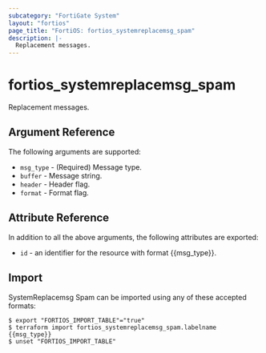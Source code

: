 ```yaml
---
subcategory: "FortiGate System"
layout: "fortios"
page_title: "FortiOS: fortios_systemreplacemsg_spam"
description: |-
  Replacement messages.
---
```


# fortios_systemreplacemsg_spam
Replacement messages.

## Argument Reference


The following arguments are supported:

* `msg_type` - (Required) Message type.
* `buffer` - Message string.
* `header` - Header flag.
* `format` - Format flag.


## Attribute Reference

In addition to all the above arguments, the following attributes are exported:
* `id` - an identifier for the resource with format {{msg_type}}.

## Import

SystemReplacemsg Spam can be imported using any of these accepted formats:
```
$ export "FORTIOS_IMPORT_TABLE"="true"
$ terraform import fortios_systemreplacemsg_spam.labelname {{msg_type}}
$ unset "FORTIOS_IMPORT_TABLE"
```
